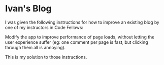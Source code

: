 # Ivan's Blog

I was given the following instructions for how to improve an existing blog by one of my instructors in Code Fellows:

Modify the app to improve performance of page loads, without letting the user experience suffer (eg: one comment per page is fast, but clicking through them all is annoying).

This is my solution to those instructions.
